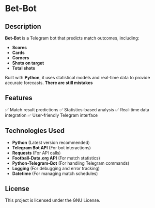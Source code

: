 # Bet-Bot 
## Description 
**Bet-Bot** is a Telegram bot that predicts match outcomes, including: 
- **Scores**
- **Cards**
- **Corners**
- **Shots on target**
- **Total shots**

Built with **Python**, it uses statistical models and real-time data to provide accurate forecasts. **There are still mistakes**

## Features 
✅ Match result predictions 
✅ Statistics-based analysis 
✅ Real-time data integration 
✅ User-friendly Telegram interface 

## Technologies Used 
- **Python** (Latest version recommended)
- **Telegram Bot API** (For bot interactions)
- **Requests** (For API calls)
- **Football-Data.org API** (For match statistics)
- **Python-Telegram-Bot** (For handling Telegram commands)
- **Logging** (For debugging and error tracking)
- **Datetime** (For managing match schedules)

## License 
This project is licensed under the GNU License.
